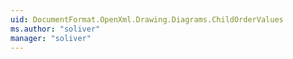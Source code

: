 ```yaml
---
uid: DocumentFormat.OpenXml.Drawing.Diagrams.ChildOrderValues
ms.author: "soliver"
manager: "soliver"
---
```

